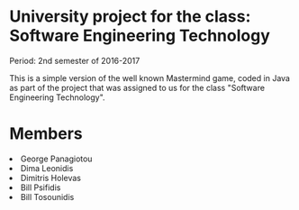 # University project for the class: Software Engineering Technology
Period: 2nd semester of 2016-2017

This is a simple version of the well known Mastermind game, coded in Java as part of the project that was assigned to us for the class
"Software Engineering Technology".

# Members
<li>George Panagiotou</li>
<li>Dima Leonidis</li>
<li>Dimitris Holevas</li>
<li>Bill Psifidis</li>
<li>Bill Tosounidis</li>
